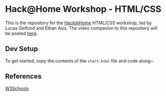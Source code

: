 # Hack@Home Workshop - HTML/CSS

This is the repository for the [Hack@Home](http://hackathome.org/) HTML/CSS workshop, led by Lucas Gelfond and Ethan Asis. The video companion to this repository will be posted [here](https://www.youtube.com/watch?v=AW_LHw2IUrI).

## Dev Setup

To get started, copy the contents of the `start.html` file and code along~

## References

[W3Schools](https://www.w3schools.com/)
